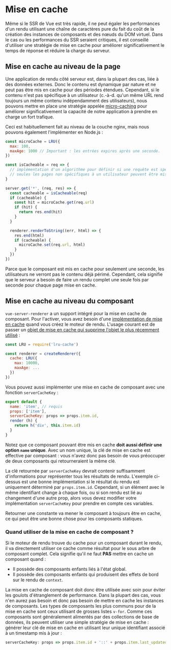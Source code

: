 # Mise en cache

Même si le SSR de Vue est très rapide, il ne peut égaler les performances d'un rendu utilisant une chaîne de caractères pure du fait du coût de la création des instances de composants et des nœuds du DOM virtuel. Dans le cas ou les performances du SSR seraient critiques, il est conseillé d'utiliser une stratégie de mise en cache pour améliorer significativement le temps de réponse et réduire la charge du serveur.

## Mise en cache au niveau de la page

Une application de rendu côté serveur est, dans la plupart des cas, liée à des données externes. Donc le contenu est dynamique par nature et ne peut pas être mis en cache pour des périodes étendues. Cependant, si le contenu n'est pas spécifique à un utilisateur (c.-à-d. qu'un même URL rend toujours un même contenu indépendamment des utilisateurs), nous pouvons mettre en place une stratégie appelée [micro-caching](https://www.nginx.com/blog/benefits-of-microcaching-nginx/) pour améliorer significativement la capacité de notre application à prendre en charge un fort trafique.

Ceci est habituellement fait au niveau de la couche nginx, mais nous pouvons également l'implémenter en Node.js :

``` js
const microCache = LRU({
  max: 100,
  maxAge: 1000 // Important : les entrées expires après une seconde.
})

const isCacheable = req => {
  // implémentation d'un algorithme pour définir si une requête est spécifique à un utilisateur.
  // seules les pages non spécifiques à un utilisateur peuvent être mises en cache
}

server.get('*', (req, res) => {
  const cacheable = isCacheable(req)
  if (cacheable) {
    const hit = microCache.get(req.url)
    if (hit) {
      return res.end(hit)
    }
  }

  renderer.renderToString((err, html) => {
    res.end(html)
    if (cacheable) {
      microCache.set(req.url, html)
    }
  })
})
```

Parce que le composant est mis en cache pour seulement une seconde, les utilisateurs ne verront pas le contenu déjà périmé. Cependant, cela signifie que le serveur a besoin de faire un rendu complet une seule fois par seconde pour chaque page mise en cache.

## Mise en cache au niveau du composant

`vue-server-renderer` a un support intégré pour la mise en cache de composant. Pour l'activer, vous avez besoin d'une [implémentation de mise en cache](./api.md#cache) quand vous créez le moteur de rendu. L'usage courant est de passer un [objet de mise en cache qui supprime l'objet le plus récemment utilisé](https://github.com/isaacs/node-lru-cache) :

``` js
const LRU = require('lru-cache')

const renderer = createRenderer({
  cache: LRU({
    max: 10000,
    maxAge: ...
  })
})
```

Vous pouvez aussi implémenter une mise en cache de composant avec une fonction `serverCacheKey` :

``` js
export default {
  name: 'item', // requis
  props: ['item'],
  serverCacheKey: props => props.item.id,
  render (h) {
    return h('div', this.item.id)
  }
}
```

Notez que ce composant pouvant être mis en cache **doit aussi définir une option `name` unique**. Avec un nom unique, la clé de mise en cache est effective par composant : vous n'avez donc pas besoin de vous préoccuper de deux composants qui retourneraient la même clé.

La clé retournée par `serverCacheKey` devrait contenir suffisamment d'informations pour représenter tous les résultats de rendu. L'exemple ci-dessus est une bonne implémentation si le résultat du rendu est uniquement déterminé par `props.item.id`. Cependant, si un élément avec le même identifiant change à chaque fois, ou si son rendu est lié au changement d'une autre prop, alors vous devez modifier votre implémentation `serverCacheKey` pour prendre en compte ces variables.

Retourner une constante va mener le composant à toujours être en cache, ce qui peut être une bonne chose pour les composants statiques.

### Quand utiliser de la mise en cache de composant ?

Si le moteur de rendu trouve du cache pour un composant durant le rendu, il va directement utiliser ce cache comme résultat pour le sous arbre de composant complet. Cela signifie qu'il ne faut **PAS** mettre en cache un composant quand :

- Il possède des composants enfants liés à l'état global.
- Il possède des composants enfants qui produisent des effets de bord sur le rendu de `context`.

La mise en cache de composant doit donc être utilisée avec soin pour éviter les goulots d'étranglement de performance. Dans la plupart des cas, vous n'en aurez pas besoin et donc pas besoin de mettre en cache les instances de composants. Les types de composants les plus communs pour de la mise en cache sont ceux utilisant de grosses listes `v-for`. Comme ces composants sont généralement alimentés par des collections de base de données, ils peuvent utiliser une simple stratégie de mise en cache : générer leur clé de mise en cache en utilisant leur unique identifiant associé à un timestamp mis à jour :

``` js
serverCacheKey: props => props.item.id + '::' + props.item.last_updated
```
